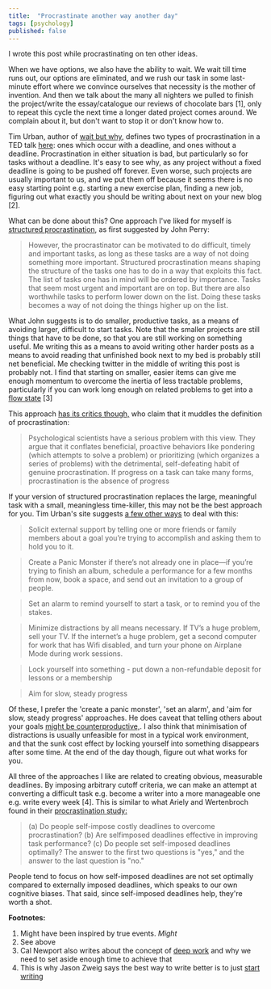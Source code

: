 ```yaml
---
title:  "Procrastinate another way another day"
tags: [psychology]
published: false
---
```


I wrote this post while procrastinating on ten other ideas. 

When we have options, we also have the ability to wait. We wait till time runs out, our options are eliminated, and we rush our task in some last-minute effort where we convince ourselves that necessity is the mother of invention. And then we talk about the many all nighters we pulled to finish the project/write the essay/catalogue our reviews of chocolate bars \[1\], only to repeat this cycle the next time a longer dated project comes around. We complain about it, but don't want to stop it or don't know how to.

Tim Urban, author of [wait but why](https://waitbutwhy.com/ "site link"), defines two types of procrastination in a TED talk [here](https://www.ted.com/talks/tim_urban_inside_the_mind_of_a_master_procrastinator?language=en#t-593175 "tim on procrastination"): ones which occur with a deadline, and ones without a deadline. Procrastination in either situation is bad, but particularly so for tasks without a deadline. It's easy to see why, as any project without a fixed deadline is going to be pushed off forever. Even worse, such projects are usually important to us, and we put them off because it seems there is no easy starting point e.g. starting a new exercise plan, finding a new job, figuring out what exactly you should be writing about next on your new blog \[2\].

What can be done about this? One approach I've liked for myself is [structured procrastination](http://www.structuredprocrastination.com/ "site link"), as first suggested by John Perry:

> However, the procrastinator can be motivated to do difficult, timely and important tasks, as long as these tasks are a way of not doing something more important. Structured procrastination means shaping the structure of the tasks one has to do in a way that exploits this fact. The list of tasks one has in mind will be ordered by importance. Tasks that seem most urgent and important are on top. But there are also worthwhile tasks to perform lower down on the list. Doing these tasks becomes a way of not doing the things higher up on the list. 

What John suggests is to do smaller, productive tasks, as a means of avoiding larger, difficult to start tasks. Note that the smaller projects are still things that have to be done, so that you are still working on something useful. Me writing this as a means to avoid writing other harder posts as a means to avoid reading that unfinished book next to my bed is probably still net beneficial. Me checking twitter in the middle of writing this post is probably not. I find that starting on smaller, easier items can give me enough momentum to overcome the inertia of less tractable problems, particularly if you can work long enough on related problems to get into a [flow state](https://en.wikipedia.org/wiki/Flow_(psychology) "wiki link") \[3\]

This approach [has its critics though,](https://www.psychologicalscience.org/observer/why-wait-the-science-behind-procrastination "criticism of structured procrastination") who claim that it muddles the definition of procrastination:

> Psychological scientists have a serious problem with this view. They argue that it conflates beneficial, proactive behaviors like pondering (which attempts to solve a problem) or prioritizing (which organizes a series of problems) with the detrimental, self-defeating habit of genuine procrastination. If progress on a task can take many forms, procrastination is the absence of progress

If your version of structured procrastination replaces the large, meaningful task with a small, meaningless time-killer, this may not be the best approach for you. Tim Urban's site suggests [a few other ways](https://waitbutwhy.com/2013/11/how-to-beat-procrastination.html "other suggestions") to deal with this:

> Solicit external support by telling one or more friends or family members about a goal you’re trying to accomplish and asking them to hold you to it. 

> Create a Panic Monster if there’s not already one in place—if you’re trying to finish an album, schedule a performance for a few months from now, book a space, and send out an invitation to a group of people.

> Set an alarm to remind yourself to start a task, or to remind you of the stakes.

> Minimize distractions by all means necessary. If TV’s a huge problem, sell your TV. If the internet’s a huge problem, get a second computer for work that has Wifi disabled, and turn your phone on Airplane Mode during work sessions.

> Lock yourself into something - put down a non-refundable deposit for lessons or a membership

> Aim for slow, steady progress

Of these, I prefer the 'create a panic monster', 'set an alarm', and 'aim for slow, steady progress' approaches. He does caveat that telling others about your goals [might be counterproductive,](http://berkeleysciencereview.com/when-telling-others-about-your-goals-compromises-them/ "telling goals compromises them"). I also think that minimisation of distractions is usually unfeasible for most in a typical work environment, and that the sunk cost effect by locking yourself into something disappears after some time. At the end of the day though, figure out what works for you.

All three of the approaches I like are related to creating obvious, measurable deadlines. By imposing arbitrary cutoff criteria, we can make an attempt at converting a difficult task e.g. become a writer into a more manageable one e.g. write every week \[4\]. This is similar to what Ariely and Wertenbroch found in their [procrastination study:](https://pdfs.semanticscholar.org/1ace/a08d84d042b2d9802ca3432ee803da698d03.pdf "link to paper")

> (a) Do people self-impose costly deadlines to overcome procrastination? (b) Are selfimposed deadlines effective in improving task performance? (c) Do people set self-imposed deadlines optimally? The answer to the first two questions is "yes," and the answer to the last question is "no." 

People tend to focus on how self-imposed deadlines are not set optimally compared to externally imposed deadlines, which speaks to our own cognitive biases. That said, since self-imposed deadlines help, they're worth a shot. 

**Footnotes:**
1. Might have been inspired by true events. *Might*
2. See above
3. Cal Newport also writes about the concept of [deep work](http://calnewport.com/books/deep-work/ "cal on deep work") and why we need to set aside enough time to achieve that
4. This is why Jason Zweig says the best way to write better is to just [start writing](http://jasonzweig.com/on-writing-better-part-1/ "writing better part 1")
